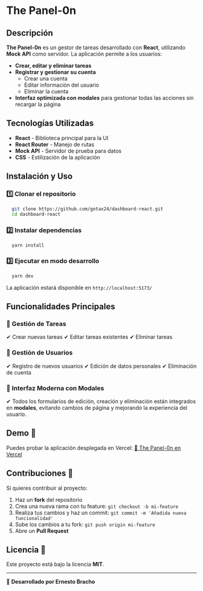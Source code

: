 # The Panel-0n

## Descripción

**The Panel-0n** es un gestor de tareas desarrollado con **React**, utilizando **Mock API** como servidor. La aplicación permite a los usuarios:

- **Crear, editar y eliminar tareas**
- **Registrar y gestionar su cuenta**
  - Crear una cuenta
  - Editar información del usuario
  - Eliminar la cuenta
- **Interfaz optimizada con modales** para gestionar todas las acciones sin recargar la página

## Tecnologías Utilizadas

- **React** - Biblioteca principal para la UI
- **React Router** - Manejo de rutas
- **Mock API** - Servidor de prueba para datos
- **CSS** - Estilización de la aplicación

## Instalación y Uso

### 1️⃣ Clonar el repositorio

```bash
  git clone https://github.com/gotax24/dashboard-react.git
  cd dashboard-react
```

### 2️⃣ Instalar dependencias

```bash
  yarn install
```

### 3️⃣ Ejecutar en modo desarrollo

```bash
  yarn dev
```

La aplicación estará disponible en `http://localhost:5173/`

## Funcionalidades Principales

### 🔹 Gestión de Tareas

✔ Crear nuevas tareas
✔ Editar tareas existentes
✔ Eliminar tareas

### 🔹 Gestión de Usuarios

✔ Registro de nuevos usuarios
✔ Edición de datos personales
✔ Eliminación de cuenta

### 🔹 Interfaz Moderna con Modales

✔ Todos los formularios de edición, creación y eliminación están integrados en **modales**, evitando cambios de página y mejorando la experiencia del usuario.

## Demo 🚀

Puedes probar la aplicación desplegada en Vercel:
[🔗 The Panel-0n en Vercel](https://the-panel-0n.vercel.app/)

## Contribuciones 🤝

Si quieres contribuir al proyecto:

1. Haz un **fork** del repositorio
2. Crea una nueva rama con tu feature: `git checkout -b mi-feature`
3. Realiza tus cambios y haz un commit: `git commit -m 'Añadida nueva funcionalidad'`
4. Sube los cambios a tu fork: `git push origin mi-feature`
5. Abre un **Pull Request**

## Licencia 📄

Este proyecto está bajo la licencia **MIT**.

---

📌 **Desarrollado por Ernesto Bracho**
